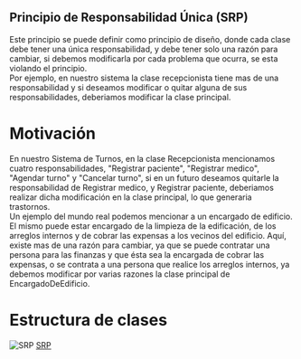 ## Principio de Responsabilidad Única (SRP)
Este principio se puede definir como principio de diseño, donde cada clase debe tener una única responsabilidad, y debe tener solo una razón para cambiar, si debemos modificarla por cada problema que ocurra, se esta violando el  principio.  
Por ejemplo, en nuestro sistema la clase recepcionista tiene mas de una responsabilidad y si deseamos modificar o quitar alguna de sus responsabilidades, deberiamos modificar la clase principal.

# Motivación
En nuestro Sistema de Turnos, en la clase Recepcionista mencionamos cuatro responsabilidades, "Registrar paciente", "Registrar medico", "Agendar turno" y "Cancelar turno", si en un futuro deseamos quitarle la responsabilidad de Registrar medico, y Registrar paciente, deberiamos realizar dicha modificación en la clase principal, lo que generaria trastornos.  
Un ejemplo del mundo real podemos mencionar a un encargado de edificio. El mismo puede estar encargado de la limpieza de la edificación, de los arreglos internos y de cobrar las expensas a los vecinos del edificio. Aquí, existe mas de una razón para cambiar, ya que se puede contratar una persona para las finanzas y que ésta sea la encargada de cobrar las expensas, o se contrata a una persona que realice los arreglos internos, ya debemos modificar por varias razones la clase principal de EncargadoDeEdificio.  

# Estructura de clases  
![SRP](https://github.com/user-attachments/assets/02e704c8-4b91-458a-925a-5796f4e801cf)
[SRP](https://drive.google.com/file/d/17uYyJn_6kcsq2r6DFEjtZc7SG9PZx7cU/view?usp=sharing)




